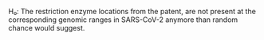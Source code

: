 H₀: The restriction enzyme locations from the patent, are not present at the corresponding genomic ranges in SARS-CoV-2 anymore than random chance would suggest.
